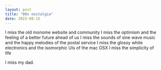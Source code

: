 ```yaml
---
layout: post
title: "00s nostalgia"
date: 2023-08-15
---
```


I miss the old monome website and community
I miss the optimism and the feeling of a better future ahead of us
I miss the sounds of sine wave music and the happy melodies of the postal service
I miss the glossy white electronics and the isomorphic UIs of the mac OSX
I miss the simplicity of life


I miss my dad. 